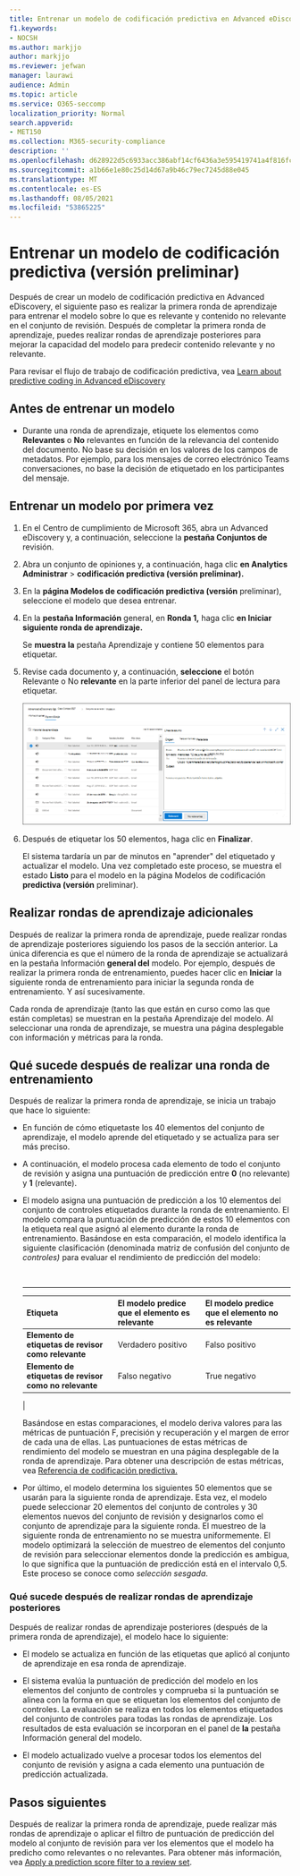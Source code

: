 ```yaml
---
title: Entrenar un modelo de codificación predictiva en Advanced eDiscovery
f1.keywords:
- NOCSH
ms.author: markjjo
author: markjjo
ms.reviewer: jefwan
manager: laurawi
audience: Admin
ms.topic: article
ms.service: O365-seccomp
localization_priority: Normal
search.appverid:
- MET150
ms.collection: M365-security-compliance
description: ''
ms.openlocfilehash: d628922d5c6933acc386abf14cf6436a3e595419741a4f816fc374b0570b4a73
ms.sourcegitcommit: a1b66e1e80c25d14d67a9b46c79ec7245d88e045
ms.translationtype: MT
ms.contentlocale: es-ES
ms.lasthandoff: 08/05/2021
ms.locfileid: "53865225"
---
```

# <a name="train-a-predictive-coding-model-preview"></a>Entrenar un modelo de codificación predictiva (versión preliminar)

Después de crear un modelo de codificación predictiva en Advanced eDiscovery, el siguiente paso es realizar la primera ronda de aprendizaje para entrenar el modelo sobre lo que es relevante y contenido no relevante en el conjunto de revisión. Después de completar la primera ronda de aprendizaje, puedes realizar rondas de aprendizaje posteriores para mejorar la capacidad del modelo para predecir contenido relevante y no relevante.

Para revisar el flujo de trabajo de codificación predictiva, vea [Learn about predictive coding in Advanced eDiscovery](predictive-coding-overview.md#the-predictive-coding-workflow)

## <a name="before-you-train-a-model"></a>Antes de entrenar un modelo

- Durante una ronda de aprendizaje, etiquete los elementos como **Relevantes** o **No** relevantes en función de la relevancia del contenido del documento. No base su decisión en los valores de los campos de metadatos. Por ejemplo, para los mensajes de correo electrónico Teams conversaciones, no base la decisión de etiquetado en los participantes del mensaje.

## <a name="train-a-model-for-the-first-time"></a>Entrenar un modelo por primera vez

1. En el Centro de cumplimiento de Microsoft 365, abra un Advanced eDiscovery y, a continuación, seleccione la **pestaña Conjuntos de** revisión.

2. Abra un conjunto de opiniones y, a continuación, haga clic **en Analytics Administrar**  >  **codificación predictiva (versión preliminar).**

3. En la **página Modelos de codificación predictiva (versión** preliminar), seleccione el modelo que desea entrenar.

4. En la **pestaña Información** general, en **Ronda 1,** haga clic **en Iniciar siguiente ronda de aprendizaje.**

   Se **muestra la** pestaña Aprendizaje y contiene 50 elementos para etiquetar.

5. Revise cada documento y, a continuación, **seleccione** el botón Relevante o No **relevante** en la parte inferior del panel de lectura para etiquetar.

   ![Etiquetar cada documento como relevante o no relevante](..\media\TrainModel1.png)

6. Después de etiquetar los 50 elementos, haga clic en **Finalizar**.

    El sistema tardaría un par de minutos en "aprender" del etiquetado y actualizar el modelo. Una vez completado este proceso, se muestra el estado **Listo** para el modelo en la página Modelos de codificación **predictiva (versión** preliminar).

## <a name="perform-additional-training-rounds"></a>Realizar rondas de aprendizaje adicionales

Después de realizar la primera ronda de aprendizaje, puede realizar rondas de aprendizaje posteriores siguiendo los pasos de la sección anterior. La única diferencia es que el número de la ronda de aprendizaje se actualizará en la pestaña Información **general del** modelo. Por ejemplo, después de realizar la primera ronda de entrenamiento, puedes hacer clic en **Iniciar** la siguiente ronda de entrenamiento para iniciar la segunda ronda de entrenamiento. Y así sucesivamente.

Cada ronda de aprendizaje (tanto las que están en curso  como las que están completas) se muestran en la pestaña Aprendizaje del modelo. Al seleccionar una ronda de aprendizaje, se muestra una página desplegable con información y métricas para la ronda.

## <a name="what-happens-after-you-perform-a-training-round"></a>Qué sucede después de realizar una ronda de entrenamiento

Después de realizar la primera ronda de aprendizaje, se inicia un trabajo que hace lo siguiente:

- En función de cómo etiquetaste los 40 elementos del conjunto de aprendizaje, el modelo aprende del etiquetado y se actualiza para ser más preciso.

- A continuación, el modelo procesa cada elemento de todo el conjunto de revisión y asigna una puntuación de predicción entre **0** (no relevante) y **1** (relevante).

- El modelo asigna una puntuación de predicción a los 10 elementos del conjunto de controles etiquetados durante la ronda de entrenamiento. El modelo compara la puntuación de predicción de estos 10 elementos con la etiqueta real que asignó al elemento durante la ronda de entrenamiento. Basándose en esta comparación, el modelo identifica la siguiente clasificación (denominada matriz de confusión del conjunto de *controles)* para evaluar el rendimiento de predicción del modelo:

  <br>

  ****

  |Etiqueta|El modelo predice que el elemento es relevante|El modelo predice que el elemento no es relevante|
  |---|---|---|
  |**Elemento de etiquetas de revisor como relevante**|Verdadero positivo|Falso positivo|
  |**Elemento de etiquetas de revisor como no relevante**|Falso negativo|True negativo|
  |

  Basándose en estas comparaciones, el modelo deriva valores para las métricas de puntuación F, precisión y recuperación y el margen de error de cada una de ellas. Las puntuaciones de estas métricas de rendimiento del modelo se muestran en una página desplegable de la ronda de aprendizaje. Para obtener una descripción de estas métricas, vea [Referencia de codificación predictiva.](predictive-coding-reference.md)

- Por último, el modelo determina los siguientes 50 elementos que se usarán para la siguiente ronda de aprendizaje. Esta vez, el modelo puede seleccionar 20 elementos del conjunto de controles y 30 elementos nuevos del conjunto de revisión y designarlos como el conjunto de aprendizaje para la siguiente ronda. El muestreo de la siguiente ronda de entrenamiento no se muestra uniformemente. El modelo optimizará la selección de muestreo de elementos del conjunto de revisión para seleccionar elementos donde la predicción es ambigua, lo que significa que la puntuación de predicción está en el intervalo 0,5. Este proceso se conoce como *selección sesgada*.

### <a name="what-happens-after-you-perform-subsequent-training-rounds"></a>Qué sucede después de realizar rondas de aprendizaje posteriores

Después de realizar rondas de aprendizaje posteriores (después de la primera ronda de aprendizaje), el modelo hace lo siguiente:

- El modelo se actualiza en función de las etiquetas que aplicó al conjunto de aprendizaje en esa ronda de aprendizaje.

- El sistema evalúa la puntuación de predicción del modelo en los elementos del conjunto de controles y comprueba si la puntuación se alinea con la forma en que se etiquetan los elementos del conjunto de controles. La evaluación se realiza en todos los elementos etiquetados del conjunto de controles para todas las rondas de aprendizaje. Los resultados de esta evaluación se incorporan en el panel de **la** pestaña Información general del modelo.

- El modelo actualizado vuelve a procesar todos los elementos del conjunto de revisión y asigna a cada elemento una puntuación de predicción actualizada.

## <a name="next-steps"></a>Pasos siguientes

Después de realizar la primera ronda de aprendizaje, puede realizar más rondas de aprendizaje o aplicar el filtro de puntuación de predicción del modelo al conjunto de revisión para ver los elementos que el modelo ha predicho como relevantes o no relevantes. Para obtener más información, vea [Apply a prediction score filter to a review set](predictive-coding-apply-prediction-filter.md).
